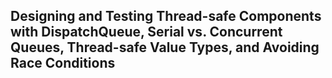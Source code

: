 
## Designing and Testing Thread-safe Components with DispatchQueue, Serial vs. Concurrent Queues, Thread-safe Value Types, and Avoiding Race Conditions

